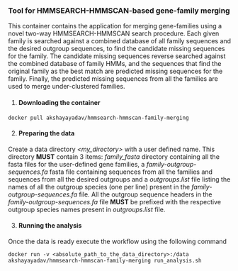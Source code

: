 ### Tool for HMMSEARCH-HMMSCAN-based gene-family merging

This container contains the application for merging gene-families using a novel two-way HMMSEARCH-HMMSCAN search procedure. Each given family is searched against a combined database of all family sequences and the desired outgroup sequences, to find the candidate missing sequences for the family. The candidate missing sequences reverse searched against the combined database of family HMMs, and the sequences that find the original family as the best match are predicted missing sequences for the family. Finally, the predicted missing sequences from all the families are used to merge under-clustered families.

 1. #### Downloading the container
  ```
  docker pull akshayayadav/hmmsearch-hmmscan-family-merging
  ```

 2. #### Preparing the data
 Create a data  directory *<my_directory>* with a user defined name. This directory **MUST** contain 3 items: *family_fasta* directory containing all the fasta files for the user-defined gene families, a *family-outgroup-sequences.fa* fasta file containing sequences from all the families and sequences from all the desired outgroups and a *outgroups.list* file listing the names of all the outgroup species (one per line) present in the *family-outgroup-sequences.fa* file. All the outgroup sequence headers in the *family-outgroup-sequences.fa* file **MUST** be prefixed with the respective outgroup species names present in *outgroups.list* file.
 

 3. #### Running the analysis
 Once the data is ready execute the workflow using the following command
 ```
docker run -v <absolute_path_to_the_data_directory>:/data akshayayadav/hmmsearch-hmmscan-family-merging run_analysis.sh
 ```
